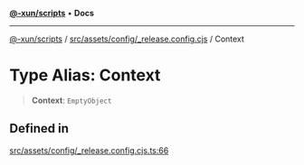 [**@-xun/scripts**](../../../../../README.md) • **Docs**

***

[@-xun/scripts](../../../../../README.md) / [src/assets/config/\_release.config.cjs](../README.md) / Context

# Type Alias: Context

> **Context**: `EmptyObject`

## Defined in

[src/assets/config/\_release.config.cjs.ts:66](https://github.com/Xunnamius/xscripts/blob/f84693679e326b03b40dc7577e79e1f4160b286e/src/assets/config/_release.config.cjs.ts#L66)
